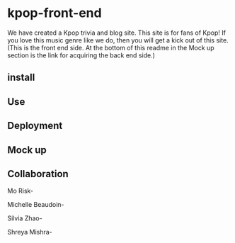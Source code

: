 # kpop-front-end
We have created a Kpop trivia and blog site. This site is for fans of Kpop! If you love this music genre like we do, then you will get a kick out of this site. (This is the front end side. At the bottom of this readme in the Mock up section is the link for acquiring the back end side.)

## install


## Use


## Deployment


## Mock up


## Collaboration
Mo Risk-

Michelle Beaudoin-

Silvia Zhao-

Shreya Mishra-